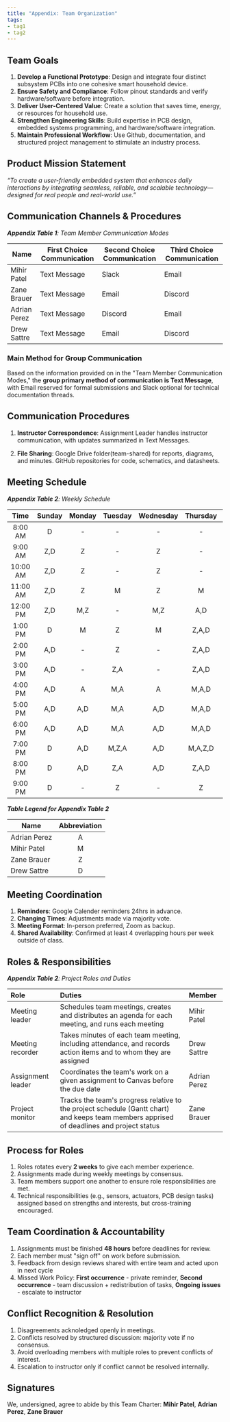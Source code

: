 ```yaml
---
title: "Appendix: Team Organization"
tags:
- tag1
- tag2
---
```


## Team Goals

1. **Develop a Functional Prototype**: Design and integrate four distinct subsystem PCBs into one cohesive smart household device.
2. **Ensure Safety and Compliance**: Follow pinout standards and verify hardware/software before integration.
3. **Deliver User-Centered Value**: Create a solution that saves time, energy, or resources for household use.
4. **Strengthen Engineering Skills**: Build expertise in PCB design, embedded systems programming, and hardware/software integration.
5. **Maintain Professional Workflow**: Use Github, documentation, and structured project management to stimulate an industry process.

## Product Mission Statement  
 *“To create a user-friendly embedded system that enhances daily interactions by integrating seamless, reliable, and scalable technology—designed for real people and real-world use.”*

## Communication Channels & Procedures

_**Appendix Table 1**: Team Member Communication Modes_

|Name                 | First Choice Communication | Second Choice Communication | Third Choice Communication |
|---------------------|----------------------------|-----------------------------|----------------------------|
|Mihir Patel |  Text Message | Slack | Email |
|Zane Brauer |  Text Message | Email | Discord |
|Adrian Perez |  Text Message | Discord | Email |
|Drew Sattre |  Text Message | Email | Discord |

### Main Method for Group Communication

Based on the information provided on in the "Team Member Communication Modes," the **group primary method of communication is Text Message**, with Email reserved for formal submissions and Slack optional for technical documentation threads.
 
## Communication Procedures

1. **Instructor Correspondence**: Assignment Leader handles instructor communication, with updates summarized in Text Messages.

2. **File Sharing**: Google Drive folder(team-shared) for reports, diagrams, and minutes. GitHub repositories for code, schematics, and datasheets. 

## Meeting Schedule

_**Appendix Table 2**: Weekly Schedule_

| Time | Sunday | Monday | Tuesday | Wednesday | Thursday | Friday | Saturday |
| :------: | :----: | :----: | :----: | :----: | :----: | :----: | :-----: |
| 8:00 AM | D | - | - | - | - | Z,A,D | Z,A,D |
| 9:00 AM | Z,D | Z | - | Z | - | M,Z,A,D | Z,A,D |
| 10:00 AM | Z,D | Z | - | Z | - | M,Z,A,D | Z,A,D |
| 11:00 AM | Z,D | Z | M | Z | M | M,Z,A,D | Z,A,D |
| 12:00 PM | Z,D | M,Z | - | M,Z | A,D | M,Z,A,D | Z,A,D |
| 1:00 PM | D | M | Z | M | Z,A,D | M,Z,A,D | Z,A,D |
| 2:00 PM | A,D | - | Z | - | Z,A,D | M,Z,A,D | Z,A,D |
| 3:00 PM | A,D | - | Z,A | - | Z,A,D | M,Z,A,D | Z,A,D |
| 4:00 PM | A,D | A | M,A | A | M,A,D | M,Z,A,D | Z,A,D |
| 5:00 PM | A,D | A,D | M,A | A,D | M,A,D | M,Z,A,D | Z,A,D |
| 6:00 PM | A,D | A,D | M,A | A,D | M,A,D | M,Z,A,D | Z,A,D |
| 7:00 PM | D | A,D | M,Z,A | A,D | M,A,Z,D | Z,A,D | Z,A,D |
| 8:00 PM | D | A,D | Z,A | A,D | Z,A,D | Z,A,D | Z,A,D |
| 9:00 PM | D | - | Z | - | Z | Z,A,D | Z,A,D |

_**Table Legend for Appendix Table 2**_

| Name | Abbreviation |
| ----- | :------: |
| Adrian Perez | A |
| Mihir Patel | M |
| Zane Brauer | Z |
| Drew Sattre | D |


## Meeting Coordination

1. **Reminders**: Google Calender reminders 24hrs in advance.
2. **Changing Times**: Adjustments made via majority vote.
3. **Meeting Format**: In-person preferred, Zoom as backup.
4. **Shared Availability**: Confirmed at least 4 overlapping hours per week outside of class. 

## Roles & Responsibilities

_**Appendix Table 2**: Project Roles and Duties_

| **Role**          | **Duties**                                                                                                                                | **Member**           |
| :---------------- | :---------------------------------------------------------------------------------------------------------------------------------------- | :---------------- | 
| Meeting leader    | Schedules team meetings, creates and distributes an agenda for each meeting, and runs each meeting                                        | Mihir Patel  |
| Meeting recorder  | Takes minutes of each team meeting, including attendance, and records action items and to whom they are assigned                          | Drew Sattre  |
| Assignment leader | Coordinates the team's work on a given assignment to Canvas before the due date                                                           | Adrian Perez  |
| Project monitor   | Tracks the team's progress relative to the project schedule (Gantt chart) and keeps team members apprised of deadlines and project status | Zane Brauer  |

## Process for Roles

1. Roles rotates every **2 weeks** to give each member experience. 
2. Assignments made during weekly meetings by consensus.
3. Team members support one another to ensure role responsibilities are met.
4. Technical responsibilities (e.g., sensors, actuators, PCB design tasks) assigned based on strengths and interests, but cross-training encouraged.

## Team Coordination & Accountability

1. Assignments must be finished **48 hours** before deadlines for review.
2. Each member must "sign off" on work before submission. 
3. Feedback from design reviews shared with entire team and acted upon in next cycle
4. Missed Work Policy: 
**First occurrence** - private reminder,
**Second occurrence** - team discussion + redistribution of tasks,
**Ongoing issues** - escalate to instructor

## Conflict Recognition & Resolution

1. Disagreements acknoledged openly in meetings.
2. Conflicts resolved by structured discussion: majority vote if no consensus.
3. Avoid overloading members with multiple roles to prevent conflicts of interest.
4. Escalation to instructor only if conflict cannot be resolved internally. 


## Signatures

We, undersigned, agree to abide by this Team Charter:
**Mihir Patel**, 
**Adrian Perez**,
**Zane Brauer**
